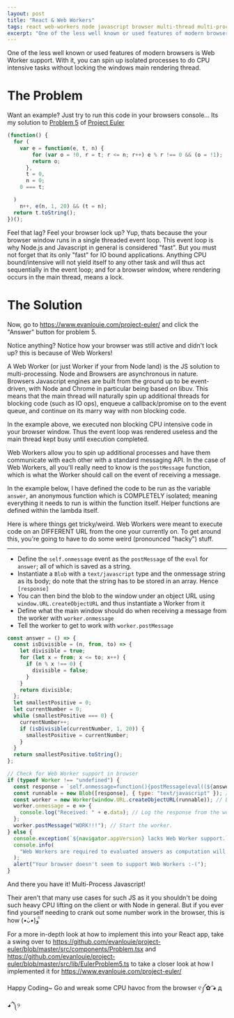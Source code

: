```yaml
---
layout: post
title: "React & Web Workers"
tags: react web-workers node javascript browser multi-thread multi-process
excerpt: "One of the less well known or used features of modern browsers is Web Worker support. With it, you can use spin up isolated processes to do CPU intensive tasks without locking the windows main rendering thread."
---
```


One of the less well known or used features of modern browsers is Web Worker support. With it, you can spin up isolated processes to do CPU intensive tasks without locking the windows main rendering thread.

# The Problem

Want an example? Just try to run this code in your browsers console... Its my solution to [Problem 5](https://github.com/evanlouie/project-euler/blob/master/src/lib/EulerProblem5.ts) of [Project Euler](https://projecteuler.net/problem=5)

```javascript
(function() {
  for (
    var e = function(e, t, n) {
        for (var o = !0, r = t; r <= n; r++) e % r !== 0 && (o = !1);
        return o;
      },
      t = 0,
      n = 0;
    0 === t;

  )
    n++, e(n, 1, 20) && (t = n);
  return t.toString();
})();
```

Feel that lag? Feel your browser lock up? Yup, thats because the your browser window runs in a single threaded event loop. This event loop is why Node.js and Javascript in general is considered "fast". But you must not forget that its only "fast" for IO bound applications. Anything CPU bound/intensive will not yield itself to any other task and will thus act sequentially in the event loop; and for a browser window, where rendering occurs in the main thread, means a lock.

# The Solution

Now, go to <https://www.evanlouie.com/project-euler/> and click the "Answer" button for problem 5.

Notice anything? Notice how your browser was still active and didn't lock up? this is because of Web Workers!

A Web Worker (or just Worker if your from Node land) is the JS solution to multi-processing. Node and Browsers are asynchronous in nature. Browsers Javascript engines are built from the ground up to be event-driven, with Node and Chrome in particular being based on libuv. This means that the main thread will naturally spin up additional threads for blocking code (such as IO ops), enqueue a callback/promise on to the event queue, and continue on its marry way with non blocking code.

In the example above, we executed non blocking CPU intensive code in your browser window. Thus the event loop was rendered useless and the main thread kept busy until execution completed.

Web Workers allow you to spin up additional processes and have them communicate with each other with a standard messaging API. In the case of Web Workers, all you'll really need to know is the `postMessage` function, which is what the Worker should call on the event of receiving a message.

In the example below, I have defined the code to be run as the variable `answer`, an anonymous function which is COMPLETELY isolated; meaning everything it needs to run is within the function itself. Helper functions are defined within the lambda itself.

Here is where things get tricky/weird. Web Workers were meant to execute code on an DIFFERENT URL from the one your currently on. To get around this, you're going to have to do some weird (pronounced "hacky") stuff.

---

- Define the `self.onmessage` event as the `postMessage` of the `eval` for `answer`; all of which is saved as a string.
- Instantiate a `Blob` with a `text/javascript` type and the onmessage string as its body; do note that the string has to be stored in an array. Hence `[response]`
- You can then bind the blob to the window under an object URL using `window.URL.createObjectURL` and thus instantiate a Worker from it
- Define what the main window should do when receiving a message from the worker with `worker.onmessage`
- Tell the worker to get to work with `worker.postMessage`

```javascript
const answer = () => {
  const isDivisible = (n, from, to) => {
    let divisible = true;
    for (let x = from; x <= to; x++) {
      if (n % x !== 0) {
        divisible = false;
      }
    }
    return divisible;
  };
  let smallestPositive = 0;
  let currentNumber = 0;
  while (smallestPositive === 0) {
    currentNumber++;
    if (isDivisible(currentNumber, 1, 20)) {
      smallestPositive = currentNumber;
    }
  }
  return smallestPositive.toString();
};

// Check for Web Worker support in browser
if (typeof Worker !== "undefined") {
  const response = `self.onmessage=function(){postMessage(eval((${answer})()))}`; // Wrap workers onmessage lambda
  const runnable = new Blob([response], { type: "text/javascript" }); // Make a runnable JS blob
  const worker = new Worker(window.URL.createObjectURL(runnable)); // Bind the runnable blob to the a URL and create a worker
  worker.onmessage = e => {
    console.log("Received: " + e.data); // Log the response from the worker
  };
  worker.postMessage("WORK!!!"); // Start the worker.
} else {
  console.exception(`${navigator.appVersion} lacks Web Worker support.`);
  console.info(
    "Web Workers are required to evaluated answers as computation will cause the main window thread to lock"
  );
  alert("Your browser doesn't seem to support Web Workers :-(");
}
```

And there you have it! Multi-Process Javascript!

Their aren't that many use cases for such JS as it you shouldn't be doing such heavy CPU lifting on the client or with Node in general. But if you ever find yourself needing to crank out some number work in the browser, this is how (_•̀ᴗ•́_)و ̑̑

For a more in-depth look at how to implement this into your React app, take a swing over to <https://github.com/evanlouie/project-euler/blob/master/src/components/Problem.tsx> and <https://github.com/evanlouie/project-euler/blob/master/src/lib/EulerProblem5.ts> to take a closer look at how I implemented it for <https://www.evanlouie.com/project-euler/>

Happy Coding~ Go and wreak some CPU havoc from the browser ୧༼✿ ͡◕ д ◕͡ ༽୨
